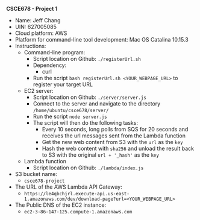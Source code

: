 **CSCE678 - Project 1**
- Name: Jeff Chang 
- UIN: 627005085
- Cloud platform: AWS
- Platform for command-line tool development: Mac OS Catalina 10.15.3
- Instructions:
  - Command-line program:
    - Script location on Github: `./registerUrl.sh`
    - Dependency:
      - curl
    - Run the script `bash registerUrl.sh <YOUR_WEBPAGE_URL>` to register your target URL
  - EC2 server:
    - Script location on Github: `./server/server.js` 
    - Connect to the server and navigate to the directory `/home/ubuntu/csce678/server/`
    - Run the script `node server.js`
    - The script will then do the following tasks:
      - Every 10 seconds, long polls from SQS for 20 seconds and receives the url messages sent from the Lambda function
      - Get the new web content from S3 with the `url` as the `key`
      - Hash the web content with `sha256` and unload the result back to S3 with the original `url + '_hash'` as the `key`
  - Lambda function
    - Script location on Github: `./lambda/index.js`
- S3 bucket name: 
  - `csce678-project`
- The URL of the AWS Lambda API Gateway: 
  - `https://le4qbchjrl.execute-api.us-east-1.amazonaws.com/dev/download-page?url=<YOUR_WEBPAGE_URL>`
- The Public DNS of the EC2 instance:
  - `ec2-3-86-147-125.compute-1.amazonaws.com`